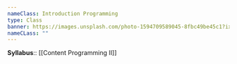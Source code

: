 ```yaml
---
nameClass: Introduction Programming
type: Class
banner: https://images.unsplash.com/photo-1594709589045-8fbc49be45c1?ixlib=rb-1.2.1&q=85&fm=jpg&crop=entropy&cs=srgb&w=2400
nameCLass: ""
---
```


**Syllabus**:: [[Content Programming II]]  


